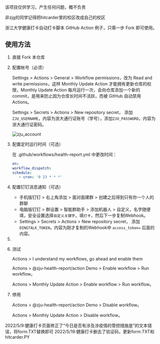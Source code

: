 该项目仅供学习，产生任何问题，概不负责

非zjg的同学记得把hitcarder里的校区改成自己的校区

浙江大学健康打卡自动打卡脚本  GitHub Action 例子，只需一步 Fork 即可使用。

## 使用方法

1. 直接 Fork 本仓库

2. 配置帐号（必须）
   
   Settings > Actions > General > Workflow permissions，改为 Read and write permissions，这样 Monthly Update Action 才能拥有更新仓库的权限，Monthly Update Action 每月运行一次，会向仓库添加一个新的 commit，是用来防止因为仓库长时间不活跃，而被 GitHub 自动禁用 Actions。
   
   Settings > Secrets > Actions > New repository secret， 添加 `ZJU_USERNAME`，内容为浙大通行证账号（学号），添加`ZJU_PASSWORD`，内容为浙大通行证密码。
   
   ![zju_account](https://user-images.githubusercontent.com/24741764/161693671-3659a9d5-aafa-4140-a277-1aa3e6373e48.png)

3. 配置定时运行时间（可选）
   
   在 .github/workflows/health-report.yml 中更改时间：
   
   ```yml
   on:
   workflow_dispatch:
   schedule:
      - cron: '0 23 * * *'
   ```

4. 配置钉钉消息通知（可选）
   
   - 手机版钉钉 > 右上角添加 > 面对面建群 > 创建之后得到只有你一个人的群聊
   - 电脑版钉钉 > 群设置 > 智能群助手 > 添加机器人 > 自定义，名字随便填，安全设置选择`自定义关键字`，填`打卡`，然后下一步复制Webhook。
   - Settings > Secrets > Actions > New repository secret， 添加`DINGTALK_TOKEN`，内容为刚才复制的Webhook中 `access_token=` 后面的内容。

5. 

6. 测试
   
   Actions > I understand my workflows, go ahead and enable them
   
   Actions > @zju-health-report/action Demo > Enable workflow > Run workflow。
   
   Actions > Monthly Update Action > Enable workflow > Run workflow。

7. 停用
   
   Actions > @zju-health-report/action Demo > Disable workflow。
   
   Actions > Monthly Update Action > Disable workflow。


2022/5/9:健康打卡页面修正了“今日是否有涉及涉疫情的管控措施是”的文本错误，将form.TXT替换即可
2022/5/19:健康打卡删去了验证码，更新form.TXT和hitcarder.PY
